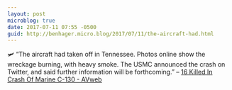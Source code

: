 ```yaml
---
layout: post
microblog: true
date: 2017-07-11 07:55 -0500
guid: http://benhager.micro.blog/2017/07/11/the-aircraft-had.html
---
```

🛩 “The aircraft had taken off in Tennessee. Photos online show the wreckage burning, with heavy smoke. The USMC announced the crash on Twitter, and said further information will be forthcoming.” – [16 Killed In Crash Of Marine C-130 - AVweb](https://www.avweb.com/avwebflash/news/16-Killed-In-Crash-Of-Marine-C-130-229267-1.html)
